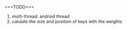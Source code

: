 ===TODO===
1. multi-thread: android thread
2. calulate the size and position of keys with the weights
